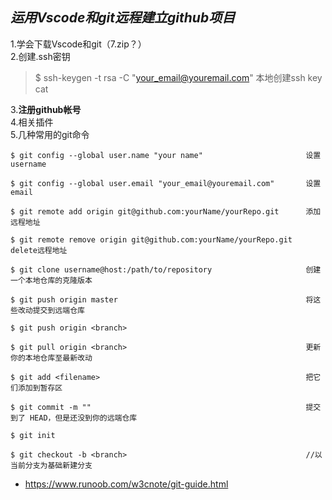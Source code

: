 
 
## ***运用Vscode和git远程建立**github项目*
1.学会下载Vscode和git（7.zip？）  
2.创建.ssh密钥  

>$ ssh-keygen -t rsa -C "your_email@youremail.com"    本地创建ssh key
>cat

3.**注册github帐号**  
4.相关插件  
5.几种常用的git命令
```
$ git config --global user.name "your name"                       设置username

$ git config --global user.email "your_email@youremail.com"       设置email

$ git remote add origin git@github.com:yourName/yourRepo.git      添加远程地址

$ git remote remove origin git@github.com:yourName/yourRepo.git   delete远程地址

$ git clone username@host:/path/to/repository                     创建一个本地仓库的克隆版本                 

$ git push origin master                                          将这些改动提交到远端仓库

$ git push origin <branch>                                      

$ git pull origin <branch>                                        更新你的本地仓库至最新改动

$ git add <filename>                                              把它们添加到暂存区

$ git commit -m ""                                                提交到了 HEAD，但是还没到你的远端仓库

$ git init

$ git checkout -b <branch>                                        //以当前分支为基础新建分支

```

- https://www.runoob.com/w3cnote/git-guide.html